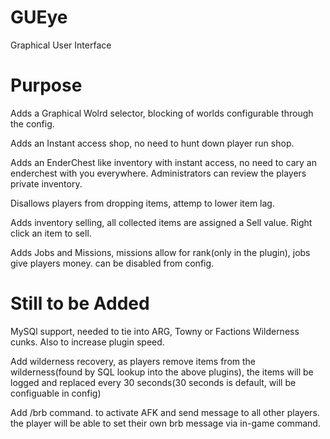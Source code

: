 GUEye
=====

Graphical User Interface

Purpose
=====

Adds a Graphical Wolrd selector, blocking of worlds configurable through the config.

Adds an Instant access shop, no need to hunt down player run shop.

Adds an EnderChest like inventory with instant access, no need to cary an enderchest with you everywhere. Administrators can review the players private inventory.

Disallows players from dropping items, attemp to lower item lag.

Adds inventory selling, all collected items are assigned a Sell value. Right click an item to sell.

Adds Jobs and Missions, missions allow for rank(only in the plugin), jobs give players money. can be disabled from config.

Still to be Added
=====

MySQl support, needed to tie into ARG, Towny or Factions Wilderness cunks. Also to increase plugin speed.

Add wilderness recovery, as players remove items from the wilderness(found by SQL lookup into the above plugins), the items will be logged and replaced every 30 seconds(30 seconds is default, will be configuable in config)

Add /brb command. to activate AFK and send message to all other players. the player will be able to set their own brb message via in-game command.
